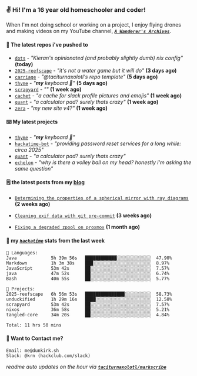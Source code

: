 ### ✌️ Hi! I'm a 16 year old homeschooler and coder!

When I'm not doing school or working on a project, I enjoy flying drones and making videos on my YouTube channel, [**_`A Wanderer's Archives`_**](https://youtube.com/@wanderer.archives).

#### 👷 The latest repos i've pushed to

- [`dots`](https://github.com/taciturnaxolotl/dots) - _"Kieran's opinionated (and probably slightly dumb) nix config"_ **(today)**
- [`2025-reefscape`](https://github.com/df1317/2025-reefscape) - _"it's not a water game but it will do"_ **(3 days ago)**
- [`carriage`](https://github.com/taciturnaxolotl/carriage) - _"@taciturnaxolotl's repo template"_ **(5 days ago)**
- [`thyme`](https://github.com/taciturnaxolotl/thyme) - _"**my** keyboard 🫶"_ **(5 days ago)**
- [`scrapyard`](https://github.com/hackclub/scrapyard) - _""_ **(1 week ago)**
- [`cachet`](https://github.com/taciturnaxolotl/cachet) - _"a cache for slack profile pictures and emojis"_ **(1 week ago)**
- [`quant`](https://github.com/taciturnaxolotl/quant) - _"a calculator pad? surely thats crazy"_ **(1 week ago)**
- [`zera`](https://github.com/taciturnaxolotl/zera) - _"my new site v4?"_ **(1 week ago)**

#### ⌨️ My latest projects

- [`thyme`](https://github.com/taciturnaxolotl/thyme) - _"**my** keyboard 🫶"_
- [`hackatime-bot`](https://github.com/taciturnaxolotl/hackatime-bot) - _"providing password reset services for a long while: circa 2025"_
- [`quant`](https://github.com/taciturnaxolotl/quant) - _"a calculator pad? surely thats crazy"_
- [`echelon`](https://github.com/taciturnaxolotl/echelon) - _"why is there a volley ball on my head? honestly i'm asking the same question"_

#### 🗒️ the latest posts from my [blog](https://dunkirk.sh)

- [`Determining the properties of a spherical mirror with ray diagrams`](https://dunkirk.sh/blog/spherical-ray-diagrams/) **(2 weeks ago)**

- [`Cleaning exif data with git pre-commit`](https://dunkirk.sh/blog/remove-exif-git-hook/) **(3 weeks ago)**

- [`Fixing a degraded zpool on proxmox`](https://dunkirk.sh/blog/degraded-zpool-proxmox/) **(1 month ago)**



#### 📡 my [_`hackatime`_](https://waka.hackclub.com) stats from the last week

```text
💾 Languages:
Java             5h 39m 56s   ████████████░░░░░░░░░░░░░  47.90%
Markdown         1h 3m 38s    ███░░░░░░░░░░░░░░░░░░░░░░  8.97%
JavaScript       53m 42s      ██░░░░░░░░░░░░░░░░░░░░░░░  7.57%
java             47m 52s      ██░░░░░░░░░░░░░░░░░░░░░░░  6.74%
Bash             40m 55s      ██░░░░░░░░░░░░░░░░░░░░░░░  5.77%

💼 Projects:
2025-reefscape   6h 56m 53s   ███████████████░░░░░░░░░░  58.73%
unduckified      1h 29m 16s   ████░░░░░░░░░░░░░░░░░░░░░  12.58%
scrapyard        53m 42s      ██░░░░░░░░░░░░░░░░░░░░░░░  7.57%
nixos            36m 58s      ██░░░░░░░░░░░░░░░░░░░░░░░  5.21%
tangled-core     34m 20s      ██░░░░░░░░░░░░░░░░░░░░░░░  4.84%

Total: 11 hrs 50 mins
```

#### 📮 Want to Contact me?

```text
Email: me@dunkirk.sh
Slack: @krn (hackclub.com/slack)
```

_readme auto updates on the hour via [**`taciturnaxolotl/markscribe`**](https://github.com/taciturnaxolotl/markscribe)_
